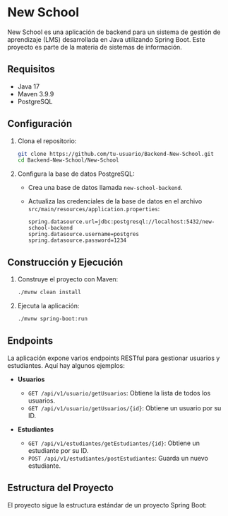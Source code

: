 # New School

New School es una aplicación de backend para un sistema de gestión de aprendizaje (LMS) desarrollada en Java utilizando Spring Boot. Este proyecto es parte de la materia de sistemas de información.

## Requisitos

- Java 17
- Maven 3.9.9
- PostgreSQL

## Configuración

1. Clona el repositorio:

    ```sh
    git clone https://github.com/tu-usuario/Backend-New-School.git
    cd Backend-New-School/New-School
    ```

2. Configura la base de datos PostgreSQL:

    - Crea una base de datos llamada `new-school-backend`.
    - Actualiza las credenciales de la base de datos en el archivo `src/main/resources/application.properties`:

        ```properties
        spring.datasource.url=jdbc:postgresql://localhost:5432/new-school-backend
        spring.datasource.username=postgres
        spring.datasource.password=1234
        ```

## Construcción y Ejecución

1. Construye el proyecto con Maven:

    ```sh
    ./mvnw clean install
    ```

2. Ejecuta la aplicación:

    ```sh
    ./mvnw spring-boot:run
    ```

## Endpoints

La aplicación expone varios endpoints RESTful para gestionar usuarios y estudiantes. Aquí hay algunos ejemplos:

- **Usuarios**
    - `GET /api/v1/usuario/getUsuarios`: Obtiene la lista de todos los usuarios.
    - `GET /api/v1/usuario/getUsuarios/{id}`: Obtiene un usuario por su ID.

- **Estudiantes**
    - `GET /api/v1/estudiantes/getEstudiantes/{id}`: Obtiene un estudiante por su ID.
    - `POST /api/v1/estudiantes/postEstudiantes`: Guarda un nuevo estudiante.

## Estructura del Proyecto

El proyecto sigue la estructura estándar de un proyecto Spring Boot:
